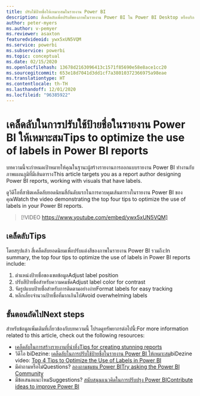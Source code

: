 ```yaml
---
title: ปรับใช้ป้ายชื่อให้เหมาะสมในรายงาน Power BI
description: สี่เคล็ดลับเพื่อปรับสีของภาพในรายงาน Power BI ใน Power BI Desktop หรือบริการของ Power BI
author: peter-myers
ms.author: v-pemyer
ms.reviewer: asaxton
featuredvideoid: ywx5xUN5VQM
ms.service: powerbi
ms.subservice: powerbi
ms.topic: conceptual
ms.date: 02/15/2020
ms.openlocfilehash: 13678d2163096413c1571f85690e58e8ace1cc20
ms.sourcegitcommit: 653e18d7041d3dd1cf7a38010372366975a98eae
ms.translationtype: HT
ms.contentlocale: th-TH
ms.lasthandoff: 12/01/2020
ms.locfileid: "96385922"
---
```

# <a name="tips-to-optimize-the-use-of-labels-in-power-bi-reports"></a><span data-ttu-id="777d5-103">เคล็ดลับในการปรับใช้ป้ายชื่อในรายงาน Power BI ให้เหมาะสม</span><span class="sxs-lookup"><span data-stu-id="777d5-103">Tips to optimize the use of labels in Power BI reports</span></span>

<span data-ttu-id="777d5-104">บทความนี้จะกำหนดเป้าหมายให้คุณในฐานะผู้สร้างรายงานการออกแบบรายงาน Power BI ทำงานกับภาพแผนภูมิที่มีเส้นตาราง</span><span class="sxs-lookup"><span data-stu-id="777d5-104">This article targets you as a report author designing Power BI reports, working with visuals that have labels.</span></span>

<span data-ttu-id="777d5-105">ดูวิดีโอที่สาธิตเคล็ดลับยอดนิยมสี่อันดับแรกในการควบคุมเส้นตารางในรายงาน Power BI ของคุณ</span><span class="sxs-lookup"><span data-stu-id="777d5-105">Watch the video demonstrating the top four tips to optimize the use of labels in your Power BI reports.</span></span>

> [!VIDEO https://www.youtube.com/embed/ywx5xUN5VQM]

## <a name="tips"></a><span data-ttu-id="777d5-106">เคล็ดลับ</span><span class="sxs-lookup"><span data-stu-id="777d5-106">Tips</span></span>

<span data-ttu-id="777d5-107">โดยสรุปแล้ว สี่เคล็ดลับยอดนิยมเพื่อปรับแต่งสีของภาพในรายงาน Power BI รวมถึง:</span><span class="sxs-lookup"><span data-stu-id="777d5-107">In summary, the top four tips to optimize the use of labels in Power BI reports include:</span></span>

1. <span data-ttu-id="777d5-108">ตำแหน่งป้ายชื่อของเขตข้อมูล</span><span class="sxs-lookup"><span data-stu-id="777d5-108">Adjust label position</span></span>
1. <span data-ttu-id="777d5-109">ปรับสีป้ายชื่อสำหรับความคมชัด</span><span class="sxs-lookup"><span data-stu-id="777d5-109">Adjust label color for contrast</span></span>
1. <span data-ttu-id="777d5-110">จัดรูปแบบป้ายชื่อสำหรับการติดตามอย่างง่าย</span><span class="sxs-lookup"><span data-stu-id="777d5-110">Format labels for easy tracking</span></span>
1. <span data-ttu-id="777d5-111">หลีกเลี่ยงจำนวนป้ายชื่อที่มากเกินไป</span><span class="sxs-lookup"><span data-stu-id="777d5-111">Avoid overwhelming labels</span></span>

## <a name="next-steps"></a><span data-ttu-id="777d5-112">ขั้นตอนถัดไป</span><span class="sxs-lookup"><span data-stu-id="777d5-112">Next steps</span></span>

<span data-ttu-id="777d5-113">สำหรับข้อมูลเพิ่มเติมที่เกี่ยวข้องกับบทความนี้ โปรดดูทรัพยากรต่อไปนี้:</span><span class="sxs-lookup"><span data-stu-id="777d5-113">For more information related to this article, check out the following resources:</span></span>

- [<span data-ttu-id="777d5-114">เคล็ดลับในการสร้างรายงานที่น่าทึ่ง</span><span class="sxs-lookup"><span data-stu-id="777d5-114">Tips for creating stunning reports</span></span>](../create-reports/desktop-tips-and-tricks-for-creating-reports.md)
- <span data-ttu-id="777d5-115">วิดีโอ biDezine: [เคล็ดลับในการปรับใช้ป้ายชื่อในรายงาน Power BI ให้เหมาะสม](https://www.youtube.com/watch?v=ywx5xUN5VQM)</span><span class="sxs-lookup"><span data-stu-id="777d5-115">biDezine video: [Top 4 Tips to Optimize the Use of Labels in Power BI](https://www.youtube.com/watch?v=ywx5xUN5VQM)</span></span>
- <span data-ttu-id="777d5-116">มีคำถามหรือไม่</span><span class="sxs-lookup"><span data-stu-id="777d5-116">Questions?</span></span> [<span data-ttu-id="777d5-117">ลองถามชุมชน Power BI</span><span class="sxs-lookup"><span data-stu-id="777d5-117">Try asking the Power BI Community</span></span>](https://community.powerbi.com/)
- <span data-ttu-id="777d5-118">มีข้อเสนอแนะไหม</span><span class="sxs-lookup"><span data-stu-id="777d5-118">Suggestions?</span></span> [<span data-ttu-id="777d5-119">สนับสนุนแนวคิดในการปรับปรุง Power BI</span><span class="sxs-lookup"><span data-stu-id="777d5-119">Contribute ideas to improve Power BI</span></span>](https://ideas.powerbi.com)

